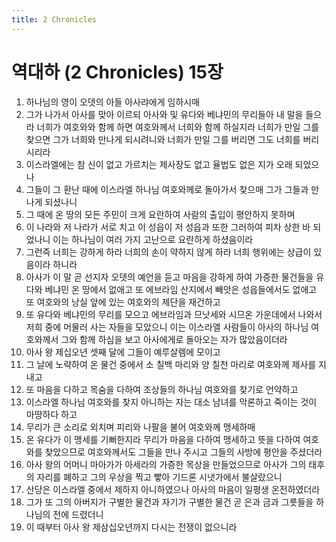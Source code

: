```yaml
---
title: 2 Chronicles
---
```


# 역대하 (2 Chronicles) 15장
1. 하나님의 영이 오뎃의 아들 아사랴에게 임하시매
1. 그가 나가서 아사를 맞아 이르되 아사와 및 유다와 베냐민의 무리들아 내 말을 들으라 너희가 여호와와 함께 하면 여호와께서 너희와 함께 하실지라 너희가 만일 그를 찾으면 그가 너희와 만나게 되시려니와 너희가 만일 그를 버리면 그도 너희를 버리시리라
1. 이스라엘에는 참 신이 없고 가르치는 제사장도 없고 율법도 없은 지가 오래 되었으나
1. 그들이 그 환난 때에 이스라엘 하나님 여호와께로 돌아가서 찾으매 그가 그들과 만나게 되셨나니
1. 그 때에 온 땅의 모든 주민이 크게 요란하여 사람의 출입이 평안하지 못하며
1. 이 나라와 저 나라가 서로 치고 이 성읍이 저 성읍과 또한 그러하여 피차 상한 바 되었나니 이는 하나님이 여러 가지 고난으로 요란하게 하셨음이라
1. 그런즉 너희는 강하게 하라 너희의 손이 약하지 않게 하라 너희 행위에는 상급이 있음이라 하니라
1. 아사가 이 말 곧 선지자 오뎃의 예언을 듣고 마음을 강하게 하여 가증한 물건들을 유다와 베냐민 온 땅에서 없애고 또 에브라임 산지에서 빼앗은 성읍들에서도 없애고 또 여호와의 낭실 앞에 있는 여호와의 제단을 재건하고
1. 또 유다와 베냐민의 무리를 모으고 에브라임과 므낫세와 시므온 가운데에서 나와서 저희 중에 머물러 사는 자들을 모았으니 이는 이스라엘 사람들이 아사의 하나님 여호와께서 그와 함께 하심을 보고 아사에게로 돌아오는 자가 많았음이더라
1. 아사 왕 제십오년 셋째 달에 그들이 예루살렘에 모이고
1. 그 날에 노략하여 온 물건 중에서 소 칠백 마리와 양 칠천 마리로 여호와께 제사를 지내고
1. 또 마음을 다하고 목숨을 다하여 조상들의 하나님 여호와를 찾기로 언약하고
1. 이스라엘 하나님 여호와를 찾지 아니하는 자는 대소 남녀를 막론하고 죽이는 것이 마땅하다 하고
1. 무리가 큰 소리로 외치며 피리와 나팔을 불어 여호와께 맹세하매
1. 온 유다가 이 맹세를 기뻐한지라 무리가 마음을 다하여 맹세하고 뜻을 다하여 여호와를 찾았으므로 여호와께서도 그들을 만나 주시고 그들의 사방에 평안을 주셨더라
1. 아사 왕의 어머니 마아가가 아세라의 가증한 목상을 만들었으므로 아사가 그의 태후의 자리를 폐하고 그의 우상을 찍고 빻아 기드론 시냇가에서 불살랐으니
1. 산당은 이스라엘 중에서 제하지 아니하였으나 아사의 마음이 일평생 온전하였더라
1. 그가 또 그의 아버지가 구별한 물건과 자기가 구별한 물건 곧 은과 금과 그릇들을 하나님의 전에 드렸더니
1. 이 때부터 아사 왕 제삼십오년까지 다시는 전쟁이 없으니라